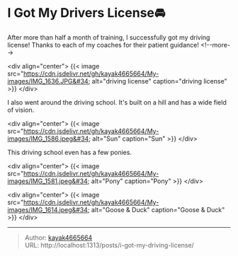 # I Got My Drivers License🚘

After more than half a month of training, I successfully got my driving license! Thanks to each of my coaches for their patient guidance!
&lt;!--more--&gt;

&lt;div align=&#34;center&#34;&gt;
{{&lt; image src=&#34;https://cdn.jsdelivr.net/gh/kayak4665664/My-images/IMG_1636.JPG&#34; alt=&#34;driving license&#34; caption=&#34;driving license&#34; &gt;}}
&lt;/div&gt;

I also went around the driving school. It&#39;s built on a hill and has a wide field of vision.

&lt;div align=&#34;center&#34;&gt;
{{&lt; image src=&#34;https://cdn.jsdelivr.net/gh/kayak4665664/My-images/IMG_1586.jpeg&#34; alt=&#34;Sun&#34; caption=&#34;Sun&#34; &gt;}}
&lt;/div&gt;

This driving school even has a few ponies.

&lt;div align=&#34;center&#34;&gt;
{{&lt; image src=&#34;https://cdn.jsdelivr.net/gh/kayak4665664/My-images/IMG_1581.jpeg&#34; alt=&#34;Pony&#34; caption=&#34;Pony&#34; &gt;}}
&lt;/div&gt;

&lt;div align=&#34;center&#34;&gt;
{{&lt; image src=&#34;https://cdn.jsdelivr.net/gh/kayak4665664/My-images/IMG_1614.jpeg&#34; alt=&#34;Goose &amp; Duck&#34; caption=&#34;Goose &amp; Duck&#34; &gt;}}
&lt;/div&gt;

---

> Author: [kayak4665664](https://github.com/kayak4665664)  
> URL: http://localhost:1313/posts/i-got-my-driving-license/  

